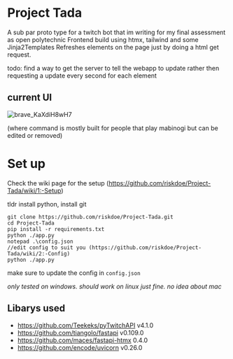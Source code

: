 # Project Tada

A sub par proto type for a twitch bot that im writing for my final assessment as open polytechnic
Frontend build using htmx, tailwind and some Jinja2Templates
Refreshes elements on the page just by doing a html get request.

todo: find a way to get the server to tell the webapp to update rather then requesting a update every second for each element

## current UI
![brave_KaXdiH8wH7](https://github.com/riskdoe/Project-Tada/assets/91177665/deab3c35-7c1a-4b0a-9a37-638a6aff2c87)

(where command is mostly built for people that play mabinogi but can be edited or removed)

# Set up

Check the wiki page for the setup (https://github.com/riskdoe/Project-Tada/wiki/1:-Setup)

tldr
install python, install git
```
git clone https://github.com/riskdoe/Project-Tada.git
cd Project-Tada
pip install -r requirements.txt
python ./app.py
notepad .\config.json
//edit config to suit you (https://github.com/riskdoe/Project-Tada/wiki/2:-Config)
python ./app.py
```

make sure to update the config in `config.json`

*only tested on windows. should work on linux just fine. no idea about mac*


## Libarys used
- https://github.com/Teekeks/pyTwitchAPI v4.1.0
- https://github.com/tiangolo/fastapi v0.109.0
- https://github.com/maces/fastapi-htmx 0.4.0
- https://github.com/encode/uvicorn v0.26.0


